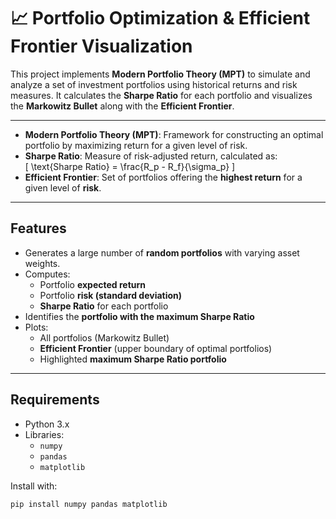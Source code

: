 # 📈 Portfolio Optimization & Efficient Frontier Visualization

This project implements **Modern Portfolio Theory (MPT)** to simulate and analyze a set of investment portfolios using historical returns and risk measures. It calculates the **Sharpe Ratio** for each portfolio and visualizes the **Markowitz Bullet** along with the **Efficient Frontier**.

---
- **Modern Portfolio Theory (MPT)**: Framework for constructing an optimal portfolio by maximizing return for a given level of risk.
- **Sharpe Ratio**: Measure of risk-adjusted return, calculated as:  
  \[
  \text{Sharpe Ratio} = \frac{R_p - R_f}{\sigma_p}
  \]
- **Efficient Frontier**: Set of portfolios offering the **highest return** for a given level of **risk**.
---

## Features

- Generates a large number of **random portfolios** with varying asset weights.
- Computes:
  - Portfolio **expected return**
  - Portfolio **risk (standard deviation)**
  - **Sharpe Ratio** for each portfolio
- Identifies the **portfolio with the maximum Sharpe Ratio**
- Plots:
  - All portfolios (Markowitz Bullet)
  - **Efficient Frontier** (upper boundary of optimal portfolios)
  - Highlighted **maximum Sharpe Ratio portfolio**

---

## Requirements

- Python 3.x
- Libraries:
  - `numpy`
  - `pandas`
  - `matplotlib`

Install with:

```bash
pip install numpy pandas matplotlib
